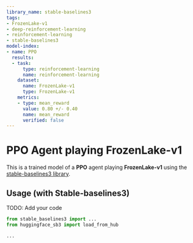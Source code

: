 ```yaml
---
library_name: stable-baselines3
tags:
- FrozenLake-v1
- deep-reinforcement-learning
- reinforcement-learning
- stable-baselines3
model-index:
- name: PPO
  results:
  - task:
      type: reinforcement-learning
      name: reinforcement-learning
    dataset:
      name: FrozenLake-v1
      type: FrozenLake-v1
    metrics:
    - type: mean_reward
      value: 0.80 +/- 0.40
      name: mean_reward
      verified: false
---
```


# **PPO** Agent playing **FrozenLake-v1**
This is a trained model of a **PPO** agent playing **FrozenLake-v1**
using the [stable-baselines3 library](https://github.com/DLR-RM/stable-baselines3).

## Usage (with Stable-baselines3)
TODO: Add your code


```python
from stable_baselines3 import ...
from huggingface_sb3 import load_from_hub

...
```
